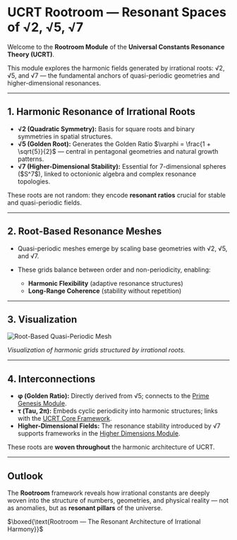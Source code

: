 # UCRT Rootroom — Resonant Spaces of √2, √5, √7

Welcome to the **Rootroom Module** of the **Universal Constants Resonance Theory (UCRT)**.

This module explores the harmonic fields generated by irrational roots: √2, √5, and √7 — the fundamental anchors of quasi-periodic geometries and higher-dimensional resonances.

---

## 1. Harmonic Resonance of Irrational Roots

* **√2 (Quadratic Symmetry):** Basis for square roots and binary symmetries in spatial structures.
* **√5 (Golden Root):** Generates the Golden Ratio \$\varphi = \frac{1 + \sqrt{5}}{2}\$ — central in pentagonal geometries and natural growth patterns.
* **√7 (Higher-Dimensional Stability):** Essential for 7-dimensional spheres (\$S^7\$), linked to octonionic algebra and complex resonance topologies.

These roots are not random: they encode **resonant ratios** crucial for stable and quasi-periodic fields.

---

## 2. Root-Based Resonance Meshes

* Quasi-periodic meshes emerge by scaling base geometries with √2, √5, and √7.
* These grids balance between order and non-periodicity, enabling:

  * **Harmonic Flexibility** (adaptive resonance structures)
  * **Long-Range Coherence** (stability without repetition)

---

## 3. Visualization

![Root-Based Quasi-Periodic Mesh](root_mesh_grid.png)

*Visualization of harmonic grids structured by irrational roots.*

---

## 4. Interconnections

* **φ (Golden Ratio):** Directly derived from √5; connects to the [Prime Genesis Module](../UCRT_PRIME_GENESIS/README.md).
* **τ (Tau, 2π):** Embeds cyclic periodicity into harmonic structures; links with the [UCRT Core Framework](../UCRT_CORE/README.md).
* **Higher-Dimensional Fields:** The resonance stability introduced by √7 supports frameworks in the [Higher Dimensions Module](../UCRT_HIGHER_DIMENSIONS/README.md).

These roots are **woven throughout** the harmonic architecture of UCRT.

---

## Outlook

The **Rootroom** framework reveals how irrational constants are deeply woven into the structure of numbers, geometries, and physical reality — not as anomalies, but as **resonant pillars** of the universe.

\$\boxed{\text{Rootroom — The Resonant Architecture of Irrational Harmony}}\$
